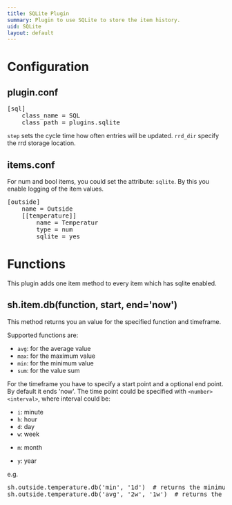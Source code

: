 ```yaml
---
title: SQLite Plugin
summary: Plugin to use SQLite to store the item history.
uid: SQLite
layout: default
---
```


Configuration
=============

plugin.conf
-----------
<pre>
[sql]
    class_name = SQL
    class_path = plugins.sqlite
</pre>

`step` sets the cycle time how often entries will be updated.
`rrd_dir` specify the rrd storage location.

items.conf
--------------

For num and bool items, you could set the attribute: `sqlite`. By this you enable logging of the item values.

<pre>
[outside]
    name = Outside
    [[temperature]]
        name = Temperatur
        type = num
        sqlite = yes
</pre>

# Functions
This plugin adds one item method to every item which has sqlite enabled.

## sh.item.db(function, start, end='now')
This method returns you an value for the specified function and timeframe.

Supported functions are:

   * `avg`: for the average value
   * `max`: for the maximum value
   * `min`: for the minimum value
   * `sum`: for the value sum

For the timeframe you have to specify a start point and a optional end point. By default it ends 'now'.
The time point could be specified with `<number><interval>`, where interval could be:

   * `i`: minute
   * `h`: hour
   * `d`: day
   * `w`: week
   + `m`: month
   * `y`: year

e.g.
<pre>
sh.outside.temperature.db('min', '1d')  # returns the minimum temperature within the last day
sh.outside.temperature.db('avg', '2w', '1w')  # returns the average temperature of the week before last week
</pre>
